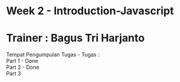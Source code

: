 # Week 2 - Introduction-Javascript
<h1> Trainer : Bagus Tri Harjanto </h1>
Tempat Pengumpulan Tugas - Tugas :<br> 
Part 1 - Done<br> 
Part 2 - Done<br> 
Part 3 <br> 
